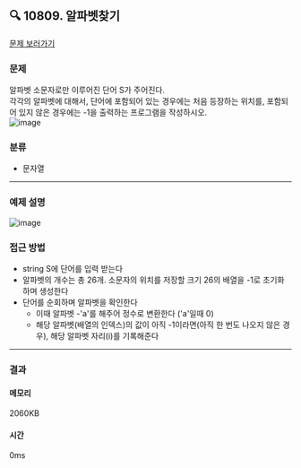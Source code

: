 ## 🔍 10809. 알파벳찾기
[문제 보러가기](https://www.acmicpc.net/problem/10809)
### 문제
알파벳 소문자로만 이루어진 단어 S가 주어진다.  
각각의 알파벳에 대해서, 단어에 포함되어 있는 경우에는 처음 등장하는 위치를, 포함되어 있지 않은 경우에는 -1을 출력하는 프로그램을 작성하시오.  
![image](https://github.com/user-attachments/assets/2490336c-0ef8-4395-911b-5a87ba137fc2)

### 분류
- 문자열
---
### 예제 설명
![image](https://github.com/user-attachments/assets/fe04eda0-4f09-4365-9c23-04eb453666a1)



### 접근 방법  
- string S에 단어를 입력 받는다
- 알파벳의 개수는 총 26개. 소문자의 위치를 저장할 크기 26의 배열을 -1로 초기화 하며 생성한다
- 단어를 순회하며 알파벳을 확인한다
    - 이때 알파벳 -'a'를 해주어 정수로 변환한다 ('a'일때 0)
    - 해당 알파벳(배열의 인덱스)의 값이 아직 -1이라면(아직 한 번도 나오지 않은 경우), 해당 알파벳 자리(i)를 기록해준다

---
### 결과
#### 메모리
2060KB
#### 시간
0ms
